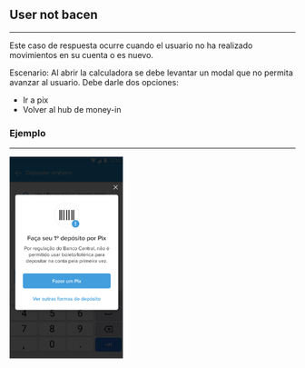 ## User not bacen
___________
Este caso de respuesta ocurre cuando el usuario no ha realizado movimientos en su cuenta o es nuevo.

Escenario: Al abrir la calculadora se debe levantar un modal que no permita avanzar al usuario.
Debe darle dos opciones: 
* Ir a pix
* Volver al hub de money-in

### Ejemplo
____________
<img src="../../images/user-not-bacen.png" alt="drawing" width="200"/>
